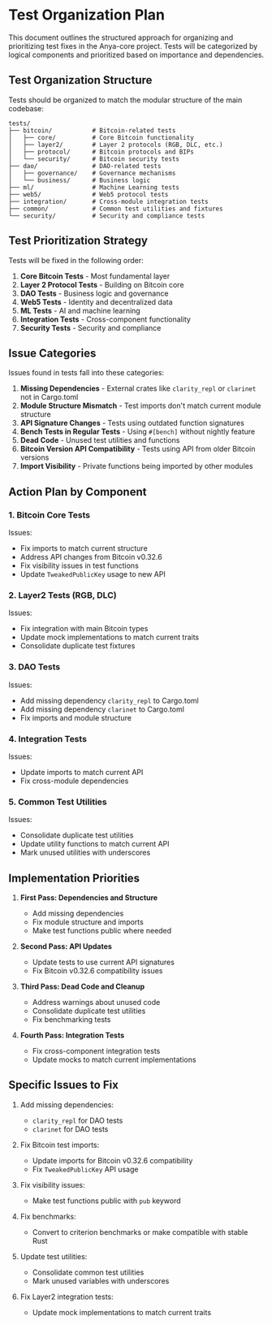 # Test Organization Plan

This document outlines the structured approach for organizing and prioritizing test fixes in the Anya-core project. Tests will be categorized by logical components and prioritized based on importance and dependencies.

## Test Organization Structure

Tests should be organized to match the modular structure of the main codebase:

```
tests/
├── bitcoin/           # Bitcoin-related tests
│   ├── core/          # Core Bitcoin functionality
│   ├── layer2/        # Layer 2 protocols (RGB, DLC, etc.)
│   ├── protocol/      # Bitcoin protocols and BIPs
│   └── security/      # Bitcoin security tests
├── dao/               # DAO-related tests
│   ├── governance/    # Governance mechanisms
│   └── business/      # Business logic
├── ml/                # Machine Learning tests
├── web5/              # Web5 protocol tests
├── integration/       # Cross-module integration tests
├── common/            # Common test utilities and fixtures
└── security/          # Security and compliance tests
```

## Test Prioritization Strategy

Tests will be fixed in the following order:

1. **Core Bitcoin Tests** - Most fundamental layer
2. **Layer 2 Protocol Tests** - Building on Bitcoin core
3. **DAO Tests** - Business logic and governance
4. **Web5 Tests** - Identity and decentralized data
5. **ML Tests** - AI and machine learning
6. **Integration Tests** - Cross-component functionality
7. **Security Tests** - Security and compliance

## Issue Categories

Issues found in tests fall into these categories:

1. **Missing Dependencies** - External crates like `clarity_repl` or `clarinet` not in Cargo.toml
2. **Module Structure Mismatch** - Test imports don't match current module structure
3. **API Signature Changes** - Tests using outdated function signatures
4. **Bench Tests in Regular Tests** - Using `#[bench]` without nightly feature
5. **Dead Code** - Unused test utilities and functions
6. **Bitcoin Version API Compatibility** - Tests using API from older Bitcoin versions
7. **Import Visibility** - Private functions being imported by other modules

## Action Plan by Component

### 1. Bitcoin Core Tests

Issues:

- Fix imports to match current structure
- Address API changes from Bitcoin v0.32.6
- Fix visibility issues in test functions
- Update `TweakedPublicKey` usage to new API

### 2. Layer2 Tests (RGB, DLC)

Issues:

- Fix integration with main Bitcoin types
- Update mock implementations to match current traits
- Consolidate duplicate test fixtures

### 3. DAO Tests

Issues:

- Add missing dependency `clarity_repl` to Cargo.toml
- Add missing dependency `clarinet` to Cargo.toml
- Fix imports and module structure

### 4. Integration Tests

Issues:

- Update imports to match current API
- Fix cross-module dependencies

### 5. Common Test Utilities

Issues:

- Consolidate duplicate test utilities
- Update utility functions to match current API
- Mark unused utilities with underscores

## Implementation Priorities

1. **First Pass: Dependencies and Structure**
   - Add missing dependencies
   - Fix module structure and imports
   - Make test functions public where needed

2. **Second Pass: API Updates**
   - Update tests to use current API signatures
   - Fix Bitcoin v0.32.6 compatibility issues

3. **Third Pass: Dead Code and Cleanup**
   - Address warnings about unused code
   - Consolidate duplicate test utilities
   - Fix benchmarking tests

4. **Fourth Pass: Integration Tests**
   - Fix cross-component integration tests
   - Update mocks to match current implementations

## Specific Issues to Fix

1. Add missing dependencies:
   - `clarity_repl` for DAO tests
   - `clarinet` for DAO tests

2. Fix Bitcoin test imports:
   - Update imports for Bitcoin v0.32.6 compatibility
   - Fix `TweakedPublicKey` API usage

3. Fix visibility issues:
   - Make test functions public with `pub` keyword

4. Fix benchmarks:
   - Convert to criterion benchmarks or make compatible with stable Rust

5. Update test utilities:
   - Consolidate common test utilities
   - Mark unused variables with underscores

6. Fix Layer2 integration tests:
   - Update mock implementations to match current traits
